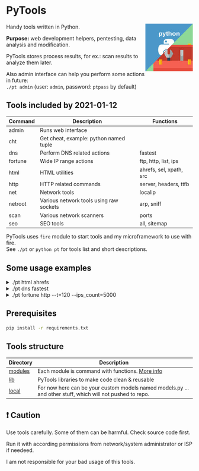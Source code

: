 # PyTools

<img align="right" src="pytools.jpeg" alt="fagci python tools">

Handy tools written in Python.

__Purpose:__ web development helpers, pentesting, data analysis and modification.

PyTools stores process results, for ex.: scan results to analyze them later.

Also admin interface can help you perform some actions in future:  
`./pt admin` (user: `admin`, password: `ptpass` by default) 

## Tools included by 2021-01-12

|Command|Description|Functions|
|---|---|---|
|admin|Runs web interface||
|cht|Get cheat, example: python named tuple||
|dns|Perform DNS related actions|fastest|
|fortune|Wide IP range actions|ftp, http, list, ips|
|html|HTML utilities|ahrefs, sel, xpath, src|
|http|HTTP related commands|server, headers, ttfb|
|net|Network tools|localip|
|netroot|Various network tools using raw sockets|arp, sniff|
|scan|Various network scanners|ports|
|seo|SEO tools|all, sitemap|

PyTools uses `fire` module to start tools and my microframework to use with fire.  
See `./pt` or `python pt` for tools list and short descriptions.

## Some usage examples

<details>
  <summary>./pt html ahrefs</summary>
  
  ```
./pt html ahrefs https://mikhail-yudin.ru/blog/
https://mikhail-yudin.ru/
https://mikhail-yudin.ru/about/
https://mikhail-yudin.ru/blog/
https://mikhail-yudin.ru/blog/frontend/
https://mikhail-yudin.ru/blog/hardware/
https://mikhail-yudin.ru/blog/linux/
https://mikhail-yudin.ru/blog/backend/
https://mikhail-yudin.ru/blog/android/
https://mikhail-yudin.ru/blog/lifehacks/
https://mikhail-yudin.ru/notes/
https://mikhail-yudin.ru/projects/
https://mikhail-yudin.ru/contact/
...
```
</details>

<details>
  <summary>./pt dns fastest</summary>
  
  ```
./pt dns fastest
77.88.8.88       87 ms safe.dns.yandex.ru.
156.154.70.1     90 ms rdns1.ultradns.net.
87.213.100.113   97 ms unlabelled-113-100-213-87.versatel.net.
193.190.213.42   99 ms www3.vvkso-ict.com.
37.152.45.194   102 ms -
64.6.65.6       103 ms recpubns2.nstld.net.
1.1.1.1         110 ms one.one.one.one.
195.10.195.195  115 ms -
144.76.83.104   117 ms static.104.83.76.144.clients.your-server.de.
204.97.212.10   119 ms ns3.sprintlink.net.
1.0.0.2         123 ms -
208.67.220.222  124 ms resolver4.opendns.com.
77.88.8.1       125 ms secondary.dns.yandex.ru.
...
  ```
</details>

<details>
  <summary>./pt fortune http --t=120 --ips_count=5000</summary>
  
  ```
./pt fortune http --t=120
[*] create generator of 5000 ips...
[*] Gathering ips with 80 port, using 120 workers...
100%|██████| 5000/5000 [00:15<00:00, 316.33ips/s]
Got 42 ips.
[*] Filtering service: 42 ips...
100%|██████| 42/42 [00:08<00:00,  4.77ips/s]
Got 28 ips.
2.133.XXX.XXX    GPON Home Gateway
13.225.XXX.XXX  ERROR: The request could not be satisfied
13.226.XXX.XXX  ERROR: The request could not be satisfied
167.71.XXX.XXX   503 Service Temporarily Unavailable
52.66.XXX.XXX   Apache2 Ubuntu Default Page: It works
217.84.XXX.XXX  Redirect to New Page
  ```
</details>

## Prerequisites

```sh
pip install -r requirements.txt
```

## Tools structure

|Directory|Description|
|---|---|
|[modules](/modules)|Each module is command with functions. [More info](/modules)|
|[lib](/lib)|PyTools libraries to make code clean & reusable|
|[local](/local)|For now here can be your custom models named models.py ... and other stuff, which will not pushed to repo.|

## :exclamation: Caution

Use tools carefully. Some of them can be harmful. Check source code first.

Run it with according permissions from network/system administrator or ISP if needeed.

I am not responsible for your bad usage of this tools.
